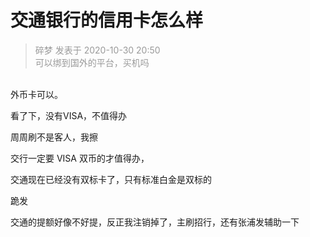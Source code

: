 # 交通银行的信用卡怎么样


<div class="quote"><blockquote><font color="#999999">碎梦 发表于 2020-10-30 20:50</font><br />
<font color="#999999">可以绑到国外的平台，买机吗</font></blockquote></div><br />
外币卡可以。

看了下，没有VISA，不值得办

周周刷不是客人，我擦

交行一定要 VISA 双币的才值得办，&nbsp; &nbsp;

交通现在已经没有双标卡了，只有标准白金是双标的

跪发

交通的提额好像不好提，反正我注销掉了，主刷招行，还有张浦发辅助一下
